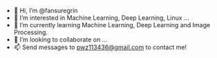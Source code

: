 - 👋 Hi, I’m @fansuregrin
- 👀 I’m interested in Machine Learning, Deep Learning, Linux ...
- 🌱 I’m currently learning Machine Learning, Deep Learning and Image Processing.
- 💞️ I’m looking to collaborate on ...
- 📫 Send messages to pwz113436@gmail.com to contact me!

<!---
fansuregrin/fansuregrin is a ✨ special ✨ repository because its `README.md` (this file) appears on your GitHub profile.
You can click the Preview link to take a look at your changes.
--->
